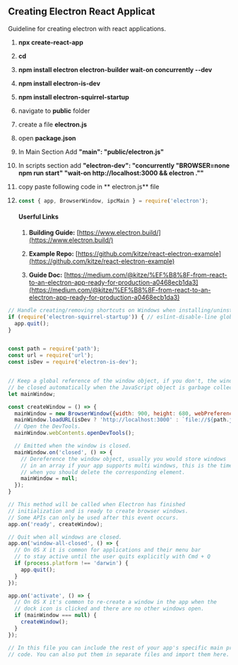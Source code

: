 ## Creating Electron React Applicat

Guideline for creating electron with react applications.

1.  **npx create-react-app**  <app-name>

2. **cd** <app-name>

3. **npm install electron electron-builder wait-on concurrently --dev**

4. **npm install electron-is-dev**

5. **npm install electron-squirrel-startup**

6. navigate to **public** folder

7. create a file **electron.js**

8. open **package.json**

9. In Main Section Add **"main": "public/electron.js"**

10. In scripts section add **"electron-dev": "concurrently \"BROWSER=none npm run start\"  \"wait-on http://localhost:3000 && electron .\""**

11. copy paste following code in ** electron.js** file

12. ```js
    const { app, BrowserWindow, ipcMain } = require('electron');
    ```
    
    #### Userful Links
    
    1. **Building Guide:** [https://www.electron.build/](https://www.electron.build/)
    
    2. **Example Repo:** [https://github.com/kitze/react-electron-example](https://github.com/kitze/react-electron-example)
    
    3. **Guide Doc:** [https://medium.com/@kitze/%EF%B8%8F-from-react-to-an-electron-app-ready-for-production-a0468ecb1da3](https://medium.com/@kitze/%EF%B8%8F-from-react-to-an-electron-app-ready-for-production-a0468ecb1da3)

```js
// Handle creating/removing shortcuts on Windows when installing/uninstalling.
if (require('electron-squirrel-startup')) { // eslint-disable-line global-require
  app.quit();
}


const path = require('path');
const url = require('url');
const isDev = require('electron-is-dev');


// Keep a global reference of the window object, if you don't, the window will
// be closed automatically when the JavaScript object is garbage collected.
let mainWindow;

const createWindow = () => {
  mainWindow = new BrowserWindow({width: 900, height: 680, webPreferences: { nodeIntegration: true }});
  mainWindow.loadURL(isDev ? 'http://localhost:3000' : `file://${path.join(__dirname, '../build/index.html')}`);
  // Open the DevTools.
  mainWindow.webContents.openDevTools();

  // Emitted when the window is closed.
  mainWindow.on('closed', () => {
    // Dereference the window object, usually you would store windows
    // in an array if your app supports multi windows, this is the time
    // when you should delete the corresponding element.
    mainWindow = null;
  });
}

// This method will be called when Electron has finished
// initialization and is ready to create browser windows.
// Some APIs can only be used after this event occurs.
app.on('ready', createWindow);

// Quit when all windows are closed.
app.on('window-all-closed', () => {
  // On OS X it is common for applications and their menu bar
  // to stay active until the user quits explicitly with Cmd + Q
  if (process.platform !== 'darwin') {
    app.quit();
  }
});

app.on('activate', () => {
  // On OS X it's common to re-create a window in the app when the
  // dock icon is clicked and there are no other windows open.
  if (mainWindow === null) {
    createWindow();
  }
});

// In this file you can include the rest of your app's specific main process
// code. You can also put them in separate files and import them here.
```
